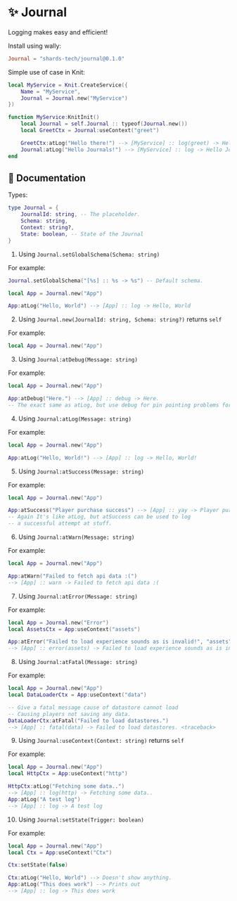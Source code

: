 # ✨ Journal

Logging makes easy and efficient! 

Install using wally: 

```toml
Journal = "shards-tech/journal@0.1.0"
```

Simple use of case in Knit:

```lua
local MyService = Knit.CreateService({
    Name = "MyService",
    Journal = Journal.new("MyService")
})

function MyService:KnitInit()
    local Journal = self.Journal :: typeof(Journal.new())
    local GreetCtx = Journal:useContext("greet")

    GreetCtx:atLog("Hello there!") --> [MyService] :: log(greet) -> Hello there!
    Journal:atLog("Hello Journals!") --> [MyService] :: log -> Hello Journals!
end
```

## 📃 Documentation

Types:

```lua
type Journal = {
    JournalId: string, -- The placeholder.
    Schema: string,
    Context: string?,
    State: boolean, -- State of the Journal
}
```

1. Using `Journal.setGlobalSchema(Schema: string)` 

For example:

```lua
Journal.setGlobalSchema("[%s] :: %s -> %s") -- Default schema.

local App = Journal.new("App")

App:atLog("Hello, World") --> [App] :: log -> Hello, World
```

2. Using `Journal.new(JournalId: string, Schema: string?)` returns `self`

For example:

```lua
local App = Journal.new("App")
```

3. Using `Journal:atDebug(Message: string)`

For example:

```lua
local App = Journal.new("App")

App:atDebug("Here.") --> [App] :: debug -> Here.
-- The exact same as atLog, but use debug for pin pointing problems for developer.
```

4. Using `Journal:atLog(Message: string)`

For example:

```lua
local App = Journal.new("App")

App:atLog("Hello, World!") --> [App] :: log -> Hello, World!    
```

5. Using `Journal:atSuccess(Message: string)`

For example:

```lua
local App = Journal.new("App")

App:atSuccess("Player purchase success") --> [App] :: yay -> Player purchase success.
-- Again It's like atLog, but atSuccess can be used to log
-- a successful attempt at stuff.
```

6. Using `Journal:atWarn(Message: string)`

For example:

```lua
local App = Journal.new("App")

App:atWarn("Failed to fetch api data :(") 
--> [App] :: warn -> Failed to fetch api data :(
```

7. Using `Journal:atError(Message: string)`

For example:

```lua
local App = Journal.new("Error")
local AssetsCtx = App:useContext("assets")

App:atError("Failed to load experience sounds as is invalid!", "assets")
--> [App] :: error(assets) -> Failed to load experience sounds as is invalid! <traceback>
```

8. Using `Journal:atFatal(Message: string)`

For example:

```lua
local App = Journal.new("App")
local DataLoaderCtx = App:useContext("data")

-- Give a fatal message cause of datastore cannot load
-- Causing players not saving any data.
DataLoaderCtx:atFatal("Failed to load datastores.")
--> [App] :: fatal(data) -> Failed to load datastores. <traceback>
```

9. Using `Journal:useContext(Context: string)` returns `self`

For example:

```lua
local App = Journal.new("App")
local HttpCtx = App:useContext("http")

HttpCtx:atLog("Fetching some data..")
--> [App] :: log(http) -> Fetching some data..
App:atLog("A test log")
--> [App] :: log -> A test log
```

10. Using `Journal:setState(Trigger: boolean)`

For example:

```lua
local App = Journal.new("App")
local Ctx = App:useContext("Ctx")

Ctx:setState(false)

Ctx:atLog("Hello, World") --> Doesn't show anything.
App:atLog("This does work") --> Prints out 
--> [App] :: log -> This does work
```
